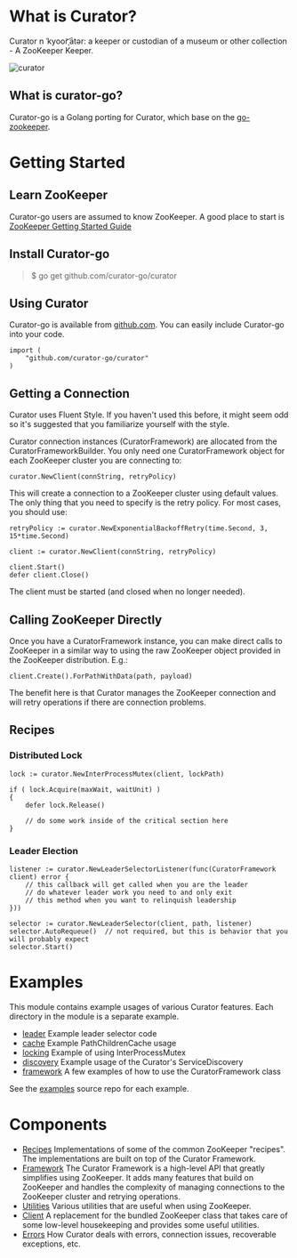 # What is Curator?

Curator n ˈkyoor͝ˌātər: a keeper or custodian of a museum or other collection - A ZooKeeper Keeper.

![curator](http://curator.apache.org/images/ph-quote.png "Patrick Hunt Quote")

## What is curator-go?

Curator-go is a Golang porting for Curator, which base on the [go-zookeeper](https://github.com/samuel/go-zookeeper/).

# Getting Started

## Learn ZooKeeper

Curator-go users are assumed to know ZooKeeper. A good place to start is [ZooKeeper Getting Started Guide](http://zookeeper.apache.org/doc/trunk/zookeeperStarted.html)

## Install Curator-go

> $ go get github.com/curator-go/curator

## Using Curator

Curator-go is available from [github.com](https://github.com/curator-go/curator). You can easily include Curator-go into your code.

```
import (
	"github.com/curator-go/curator"
)
```

## Getting a Connection
Curator uses Fluent Style. If you haven't used this before, it might seem odd so it's suggested that you familiarize yourself with the style.

Curator connection instances (CuratorFramework) are allocated from the CuratorFrameworkBuilder. You only need one CuratorFramework object for each ZooKeeper cluster you are connecting to:

```
curator.NewClient(connString, retryPolicy)
```

This will create a connection to a ZooKeeper cluster using default values. The only thing that you need to specify is the retry policy. For most cases, you should use:

```
retryPolicy := curator.NewExponentialBackoffRetry(time.Second, 3, 15*time.Second)

client := curator.NewClient(connString, retryPolicy)

client.Start()
defer client.Close()
```

The client must be started (and closed when no longer needed).

## Calling ZooKeeper Directly

Once you have a CuratorFramework instance, you can make direct calls to ZooKeeper in a similar way to using the raw ZooKeeper object provided in the ZooKeeper distribution. E.g.:

```
client.Create().ForPathWithData(path, payload)
```

The benefit here is that Curator manages the ZooKeeper connection and will retry operations if there are connection problems.

## Recipes
### Distributed Lock

```
lock := curator.NewInterProcessMutex(client, lockPath)

if ( lock.Acquire(maxWait, waitUnit) )
{
    defer lock.Release()

    // do some work inside of the critical section here
}
```

### Leader Election

```
listener := curator.NewLeaderSelectorListener(func(CuratorFramework client) error {
    // this callback will get called when you are the leader
    // do whatever leader work you need to and only exit
    // this method when you want to relinquish leadership
}))

selector := curator.NewLeaderSelector(client, path, listener)
selector.AutoRequeue()  // not required, but this is behavior that you will probably expect
selector.Start()
```

# Examples
This module contains example usages of various Curator features. Each directory in the module is a separate example.

- [leader](examples/leader/) Example leader selector code
- [cache](examples/cache/) Example PathChildrenCache usage
- [locking](examples/locking/) Example of using InterProcessMutex
- [discovery](examples/discovery/) Example usage of the Curator's ServiceDiscovery
- [framework](examples/framework/) A few examples of how to use the CuratorFramework class

See the [examples](examples/) source repo for each example.

# Components

- [Recipes](doc/recipes.md) Implementations of some of the common ZooKeeper "recipes". The implementations are built on top of the Curator Framework.
- [Framework](doc/framework.md) The Curator Framework is a high-level API that greatly simplifies using ZooKeeper. It adds many features that build on ZooKeeper and handles the complexity of managing connections to the ZooKeeper cluster and retrying operations.
- [Utilities](doc/utilities.md) Various utilities that are useful when using ZooKeeper.
- [Client](doc/client.md) A replacement for the bundled ZooKeeper class that takes care of some low-level housekeeping and provides some useful utilities.
- [Errors](doc/errors.md) How Curator deals with errors, connection issues, recoverable exceptions, etc.
